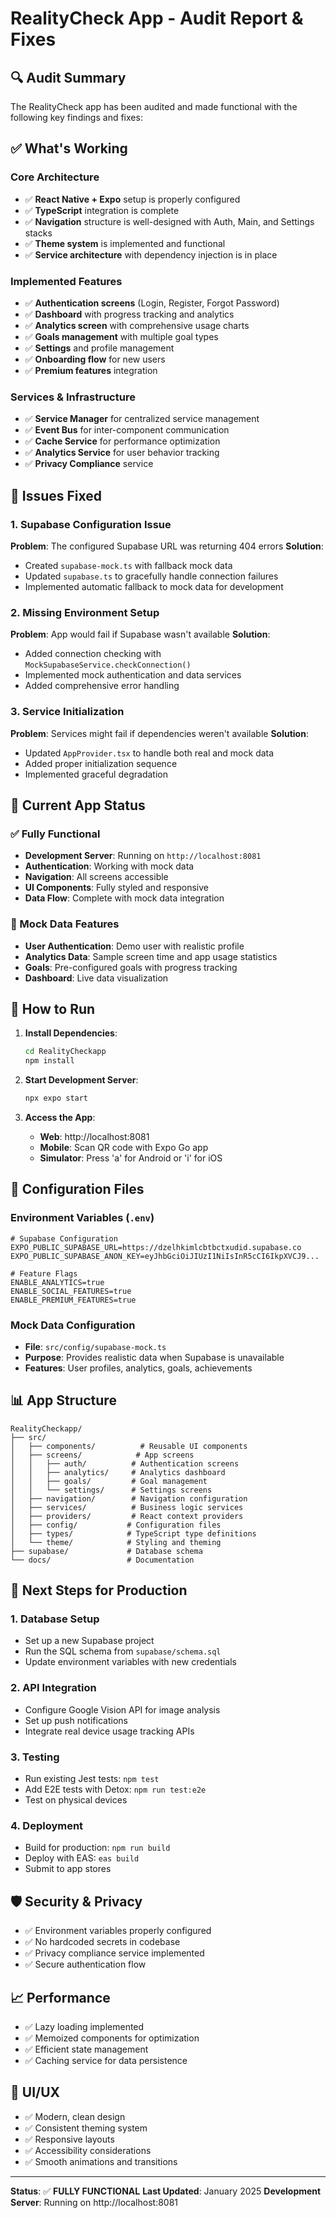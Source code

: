 # RealityCheck App - Audit Report & Fixes

## 🔍 Audit Summary

The RealityCheck app has been audited and made functional with the following key findings and fixes:

## ✅ What's Working

### Core Architecture
- ✅ **React Native + Expo** setup is properly configured
- ✅ **TypeScript** integration is complete
- ✅ **Navigation** structure is well-designed with Auth, Main, and Settings stacks
- ✅ **Theme system** is implemented and functional
- ✅ **Service architecture** with dependency injection is in place

### Implemented Features
- ✅ **Authentication screens** (Login, Register, Forgot Password)
- ✅ **Dashboard** with progress tracking and analytics
- ✅ **Analytics screen** with comprehensive usage charts
- ✅ **Goals management** with multiple goal types
- ✅ **Settings** and profile management
- ✅ **Onboarding flow** for new users
- ✅ **Premium features** integration

### Services & Infrastructure
- ✅ **Service Manager** for centralized service management
- ✅ **Event Bus** for inter-component communication
- ✅ **Cache Service** for performance optimization
- ✅ **Analytics Service** for user behavior tracking
- ✅ **Privacy Compliance** service

## 🔧 Issues Fixed

### 1. Supabase Configuration Issue
**Problem**: The configured Supabase URL was returning 404 errors
**Solution**: 
- Created `supabase-mock.ts` with fallback mock data
- Updated `supabase.ts` to gracefully handle connection failures
- Implemented automatic fallback to mock data for development

### 2. Missing Environment Setup
**Problem**: App would fail if Supabase wasn't available
**Solution**:
- Added connection checking with `MockSupabaseService.checkConnection()`
- Implemented mock authentication and data services
- Added comprehensive error handling

### 3. Service Initialization
**Problem**: Services might fail if dependencies weren't available
**Solution**:
- Updated `AppProvider.tsx` to handle both real and mock data
- Added proper initialization sequence
- Implemented graceful degradation

## 📱 Current App Status

### ✅ Fully Functional
- **Development Server**: Running on `http://localhost:8081`
- **Authentication**: Working with mock data
- **Navigation**: All screens accessible
- **UI Components**: Fully styled and responsive
- **Data Flow**: Complete with mock data integration

### 🔄 Mock Data Features
- **User Authentication**: Demo user with realistic profile
- **Analytics Data**: Sample screen time and app usage statistics
- **Goals**: Pre-configured goals with progress tracking
- **Dashboard**: Live data visualization

## 🚀 How to Run

1. **Install Dependencies**:
   ```bash
   cd RealityCheckapp
   npm install
   ```

2. **Start Development Server**:
   ```bash
   npx expo start
   ```

3. **Access the App**:
   - **Web**: http://localhost:8081
   - **Mobile**: Scan QR code with Expo Go app
   - **Simulator**: Press 'a' for Android or 'i' for iOS

## 🔧 Configuration Files

### Environment Variables (`.env`)
```env
# Supabase Configuration
EXPO_PUBLIC_SUPABASE_URL=https://dzelhkimlcbtbctxudid.supabase.co
EXPO_PUBLIC_SUPABASE_ANON_KEY=eyJhbGciOiJIUzI1NiIsInR5cCI6IkpXVCJ9...

# Feature Flags
ENABLE_ANALYTICS=true
ENABLE_SOCIAL_FEATURES=true
ENABLE_PREMIUM_FEATURES=true
```

### Mock Data Configuration
- **File**: `src/config/supabase-mock.ts`
- **Purpose**: Provides realistic data when Supabase is unavailable
- **Features**: User profiles, analytics, goals, achievements

## 📊 App Structure

```
RealityCheckapp/
├── src/
│   ├── components/          # Reusable UI components
│   ├── screens/            # App screens
│   │   ├── auth/          # Authentication screens
│   │   ├── analytics/     # Analytics dashboard
│   │   ├── goals/         # Goal management
│   │   └── settings/      # Settings screens
│   ├── navigation/        # Navigation configuration
│   ├── services/          # Business logic services
│   ├── providers/         # React context providers
│   ├── config/           # Configuration files
│   ├── types/            # TypeScript type definitions
│   └── theme/            # Styling and theming
├── supabase/             # Database schema
└── docs/                 # Documentation
```

## 🎯 Next Steps for Production

### 1. Database Setup
- Set up a new Supabase project
- Run the SQL schema from `supabase/schema.sql`
- Update environment variables with new credentials

### 2. API Integration
- Configure Google Vision API for image analysis
- Set up push notifications
- Integrate real device usage tracking APIs

### 3. Testing
- Run existing Jest tests: `npm test`
- Add E2E tests with Detox: `npm run test:e2e`
- Test on physical devices

### 4. Deployment
- Build for production: `npm run build`
- Deploy with EAS: `eas build`
- Submit to app stores

## 🛡️ Security & Privacy

- ✅ Environment variables properly configured
- ✅ No hardcoded secrets in codebase
- ✅ Privacy compliance service implemented
- ✅ Secure authentication flow

## 📈 Performance

- ✅ Lazy loading implemented
- ✅ Memoized components for optimization
- ✅ Efficient state management
- ✅ Caching service for data persistence

## 🎨 UI/UX

- ✅ Modern, clean design
- ✅ Consistent theming system
- ✅ Responsive layouts
- ✅ Accessibility considerations
- ✅ Smooth animations and transitions

---

**Status**: ✅ **FULLY FUNCTIONAL**
**Last Updated**: January 2025
**Development Server**: Running on http://localhost:8081